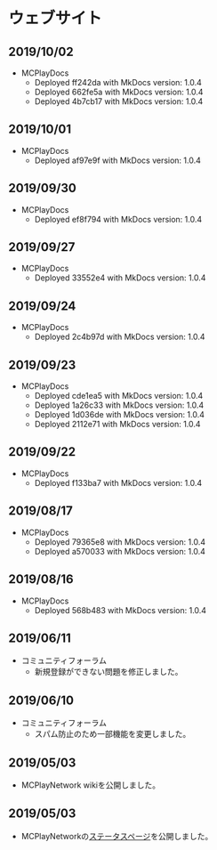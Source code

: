 # ウェブサイト
## 2019/10/02
* MCPlayDocs
    - Deployed ff242da with MkDocs version: 1.0.4
    - Deployed 662fe5a with MkDocs version: 1.0.4
    - Deployed 4b7cb17 with MkDocs version: 1.0.4

## 2019/10/01
* MCPlayDocs
    - Deployed af97e9f with MkDocs version: 1.0.4

## 2019/09/30
* MCPlayDocs
    - Deployed ef8f794 with MkDocs version: 1.0.4

## 2019/09/27
* MCPlayDocs
    - Deployed 33552e4 with MkDocs version: 1.0.4

## 2019/09/24
* MCPlayDocs
    - Deployed 2c4b97d with MkDocs version: 1.0.4

## 2019/09/23
* MCPlayDocs
    - Deployed cde1ea5 with MkDocs version: 1.0.4
    - Deployed 1a26c33 with MkDocs version: 1.0.4
    - Deployed 1d036de with MkDocs version: 1.0.4
    - Deployed 2112e71 with MkDocs version: 1.0.4

## 2019/09/22
* MCPlayDocs
    - Deployed f133ba7 with MkDocs version: 1.0.4

## 2019/08/17
* MCPlayDocs
    - Deployed 79365e8 with MkDocs version: 1.0.4
    - Deployed a570033 with MkDocs version: 1.0.4

## 2019/08/16
* MCPlayDocs
    - Deployed 568b483 with MkDocs version: 1.0.4

## 2019/06/11
* コミュニティフォーラム
    - 新規登録ができない問題を修正しました。

## 2019/06/10
* コミュニティフォーラム
    - スパム防止のため一部機能を変更しました。

## 2019/05/03
- MCPlayNetwork wikiを公開しました。

## 2019/05/03
- MCPlayNetworkの[ステータスページ](https://status.mcplay.biz/)を公開しました。
